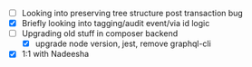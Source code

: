 * [ ] Looking into preserving tree structure post transaction bug
* [x] Briefly looking into tagging/audit event/via id logic
* [ ] Upgrading old stuff in composer backend
  * [x] upgrade node version, jest, remove graphql-cli
* [x] 1:1 with Nadeesha
